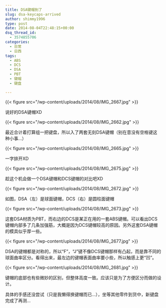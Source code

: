 ```yaml
---
title: DSA键帽到了
slug: dsa-keycaps-arrived
author: shimmy1996
type: post
date: 2014-08-04T22:48:15+00:00
dsq_thread_id:
  - 3574855706
categories:
  - 日常
  - 日西
tags:
  - ABS
  - DCS
  - DSA
  - PBT
  - 键帽
  - 键盘

---
```

{{< figure src="/wp-content/uploads/2014/08/IMG_2667.jpg" >}}

说好的DSA键帽XD

{{< figure src="/wp-content/uploads/2014/08/IMG_2662.jpg" >}}

最近合计着打算组一把键盘，所以入了两套无刻DSA键帽（别在意没有空格键这种小事&#8230;）

{{< figure src="/wp-content/uploads/2014/08/IMG_2665.jpg" >}}

一字排开XD

{{< figure src="/wp-content/uploads/2014/08/IMG_2675.jpg" >}}

趁这个机会做一个DSA键帽和DCS键帽的对比吧XD

{{< figure src="/wp-content/uploads/2014/08/IMG_2672.jpg" >}}

如图，DSA（左）是球面键帽，DCS（右）是圆柱面键帽

{{< figure src="/wp-content/uploads/2014/08/IMG_2673.jpg" >}}

这套DSA材质为PBT，而右边的DCS是某正在用的一套ABS键帽。可以看出DCS键帽内部多了几条加强筋，大概是因为DCS键帽较高的原因。另外这套DSA键帽的模具似乎厚一些。

{{< figure src="/wp-content/uploads/2014/08/IMG_2677.jpg" >}}

DSA的键帽都是对称的，所以“F”，“J”键不像DCS键帽那样有凸起，而是靠不同的球面曲率区分。看得出来，最左边的键帽表面曲率要小些，所以触感上更“凹”。

{{< figure src="/wp-content/uploads/2014/08/IMG_2681.jpg" >}}

键帽的底部也有些微妙的区别，但整体高度一致。应该只是为了方便区分而做的设计。

具体的手感还没尝试（只是我懒得换键帽而已&#8230;），坐等其他零件到货中，新键盘完成了再测&#8230;

 [1]: http://blog.shimmy1996.com/wp-content/uploads/2014/08/IMG_2667.jpg
 [2]: http://blog.shimmy1996.com/wp-content/uploads/2014/08/IMG_2662.jpg
 [3]: http://blog.shimmy1996.com/wp-content/uploads/2014/08/IMG_2665.jpg
 [4]: http://blog.shimmy1996.com/wp-content/uploads/2014/08/IMG_2675.jpg
 [5]: http://blog.shimmy1996.com/wp-content/uploads/2014/08/IMG_2672.jpg
 [6]: http://blog.shimmy1996.com/wp-content/uploads/2014/08/IMG_2673.jpg
 [7]: http://blog.shimmy1996.com/wp-content/uploads/2014/08/IMG_2677.jpg
 [8]: http://blog.shimmy1996.com/wp-content/uploads/2014/08/IMG_2681.jpg

